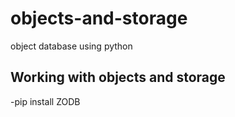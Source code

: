 # objects-and-storage
object database using python

## Working with objects and storage

-pip install ZODB
